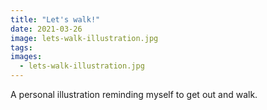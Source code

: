 ```yaml
---
title: "Let's walk!"
date: 2021-03-26
image: lets-walk-illustration.jpg
tags:
images:
  - lets-walk-illustration.jpg
---
```


A personal illustration reminding myself to get out and walk.